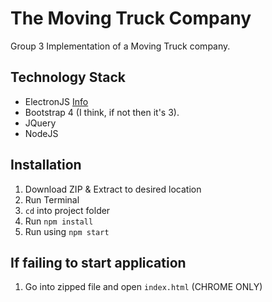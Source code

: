 # The Moving Truck Company

Group 3 Implementation of a Moving Truck company.

## Technology Stack
- ElectronJS [Info](http://www.electronjs.org/)
- Bootstrap 4 (I think, if not then it's 3). 
- JQuery
- NodeJS

## Installation

1. Download ZIP & Extract to desired location 
2. Run Terminal
3. `cd` into project folder
4. Run `npm install`
5. Run using `npm start`

## If failing to start application
1. Go into zipped file and open `index.html` (CHROME ONLY)
